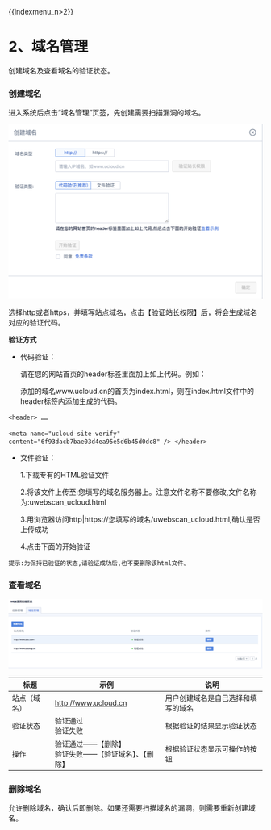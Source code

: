 {{indexmenu_n>2}}

# 2、域名管理

创建域名及查看域名的验证状态。

### 创建域名

进入系统后点击“域名管理”页签，先创建需要扫描漏洞的域名。

![](../images/uws1.png)

选择http或者https，并填写站点域名，点击【验证站长权限】后，将会生成域名对应的验证代码。

**验证方式**

* 代码验证：

	请在您的网站首页的header标签里面加上如上代码。例如：

	添加的域名www.ucloud.cn的首页为index.html，则在index.html文件中的header标签内添加生成的代码。

```
<header> ……

<meta name="ucloud-site-verify"
content="6f93dacb7bae03d4ea95e5d6b45d0dc8" /> </header>
```

* 文件验证：

	1.下载专有的HTML验证文件

	2.将该文件上传至:您填写的域名服务器上。注意文件名称不要修改,文件名称为:uwebscan_ucloud.html

	3.用浏览器访问http|https://您填写的域名/uwebscan_ucloud.html,确认是否上传成功

	4.点击下面的开始验证

`提示:为保持已验证的状态,请验证成功后,也不要删除该html文件。`

### 查看域名

![](../images/operation/uws8.png)

|  标题 | 示例 | 说明 |
|--- |---|---|
| 站点（域名） | http://www.ucloud.cn | 用户创建域名是自己选择和填写的域名 |
|  验证状态 | 验证通过 <br>验证失败 | 根据验证的结果显示验证状态 |
| 操作 | 验证通过——【删除】<br> 验证失败——【验证域名】、【删除】 | 根据验证状态显示可操作的按钮 |


### 删除域名

允许删除域名，确认后即删除。如果还需要扫描域名的漏洞，则需要重新创建域名。


